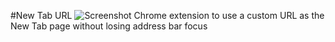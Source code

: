 #New Tab URL
![Screenshot](https://raw.githubusercontent.com/matthias-vogt/new-tab-url/master/screenshot.png)
Chrome extension to use a custom URL as the New Tab page without losing address bar focus